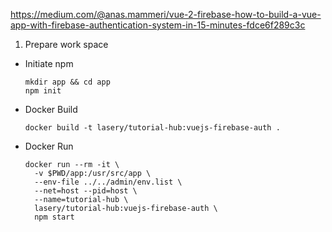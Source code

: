 https://medium.com/@anas.mammeri/vue-2-firebase-how-to-build-a-vue-app-with-firebase-authentication-system-in-15-minutes-fdce6f289c3c

1. Prepare work space
- Initiate npm
    ```
    mkdir app && cd app
    npm init
    ```

- Docker Build
    ```
    docker build -t lasery/tutorial-hub:vuejs-firebase-auth .
    ```

- Docker Run
    ```
    docker run --rm -it \
      -v $PWD/app:/usr/src/app \
      --env-file ../../admin/env.list \
      --net=host --pid=host \
      --name=tutorial-hub \
      lasery/tutorial-hub:vuejs-firebase-auth \
      npm start
    ```
